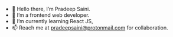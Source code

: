 - 👋 Hello there, I’m Pradeep Saini.
- 👀 I’m a frontend web developer.
- 🌱 I’m currently learning React JS,
- 📫 Reach me at pradeepsaini@protonmail.com for collaboration.

<!---
pradeeps4ini/pradeeps4ini is a ✨ special ✨ repository because its `README.md` (this file) appears on your GitHub profile.
You can click the Preview link to take a look at your changes.
--->
